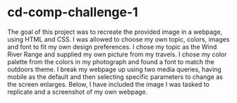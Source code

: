 # cd-comp-challenge-1
The goal of this project was to recreate the provided image in a webpage, using HTML and CSS. I was allowed to choose my own topic, colors, images and font to fit my own design preferences. I chose my topic as the Wind River Range and supplied my own picture from my travels. I chose my color palette from the colors in my photograph and found a font to match the outdoors theme. I break my webpage up using two media queries, having mobile as the default and then selecting specific parameters to change as the screen enlarges. Below, I have included the image I was tasked to replicate and a screenshot of my own webpage.

